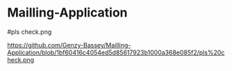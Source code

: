 # Mailling-Application
#pls check.png

https://github.com/Genzy-Bassey/Mailling-Application/blob/1bf60416c4054ed5d85617923b1000a368e085f2/pls%20check.png
